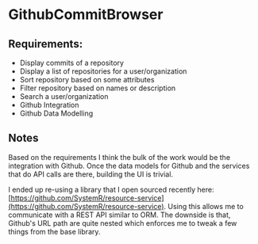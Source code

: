 # GithubCommitBrowser

## Requirements:

- Display commits of a repository
- Display a list of repositories for a user/organization
- Sort repository based on some attributes
- Filter repository based on names or description
- Search a user/organization
- Github Integration
- Github Data Modelling

## Notes

Based on the requirements I think the bulk of the work would be the integration with Github. Once the data models for Github and the services that do API calls are there, building the UI is trivial.

I ended up re-using a library that I open sourced recently here: [https://github.com/SystemR/resource-service](https://github.com/SystemR/resource-service). Using this allows me to communicate with a REST API similar to ORM. The downside is that, Github's URL path are quite nested which enforces me to tweak a few things from the base library.

